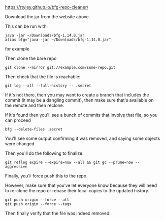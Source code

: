 https://rtyley.github.io/bfg-repo-cleaner/

Download the jar from the website above.

This can be run with:

```
java -jar ~/Downloads/bfg-1.14.0.jar
alias bfg="java -jar ~/Downloads/bfg-1.14.0.jar"
```

for example

Then clone the bare repo

```
git clone --mirror git://example.com/some-repo.git
```

Then check that the file is reachable:

```
git log --all --full-history -- .secret
```

If it's not there, then you may want to create a branch that includes the commit (it may be a dangling commit), then make sure that's available on the remote and then reclone.

If it's found then you'll see a bunch of commits that involve that file, so you can proceed

```
bfg --delete-files .secret
```

You'll see some output confirming it was removed, and saying some objects were changed

Then you'll do the following to finalize:

```
git reflog expire --expire=now --all && git gc --prune=now --aggressive
```

Finally, you'll force push this to the repo

However, make sure that you've let everyone know because they will need to re-clone the repo or rebase their local copies to the updated history.

```
git push origin --force --all
git push origin --force --tags
```

Then finally verify that the file was indeed removed.
